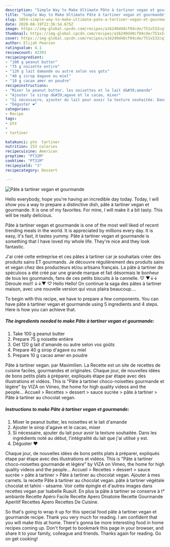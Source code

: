 ```yaml
---
description: "Simple Way to Make Ultimate Pâte à tartiner vegan et gourmande"
title: "Simple Way to Make Ultimate Pâte à tartiner vegan et gourmande"
slug: 1054-simple-way-to-make-ultimate-pate-a-tartiner-vegan-et-gourmande
date: 2020-08-19T22:36:54.675Z
image: https://img-global.cpcdn.com/recipes/a16240d48cf04cde/751x532cq70/pate-a-tartiner-vegan-et-gourmande-photo-principale-de-la-recette.jpg
thumbnail: https://img-global.cpcdn.com/recipes/a16240d48cf04cde/751x532cq70/pate-a-tartiner-vegan-et-gourmande-photo-principale-de-la-recette.jpg
cover: https://img-global.cpcdn.com/recipes/a16240d48cf04cde/751x532cq70/pate-a-tartiner-vegan-et-gourmande-photo-principale-de-la-recette.jpg
author: Elijah Pearson
ratingvalue: 4.1
reviewcount: 42393
recipeingredient:
- "100 g peanut butter"
- "75 g noisette entire"
- "120 g lait damande ou autre selon vos gots"
- "40 g sirop dagave ou miel"
- "10 g cacao amer en poudre"
recipeinstructions:
- "Mixer le peanut butter, les noisettes et le lait d&#39;amande"
- "Ajouter le sirop d&#39;agave et le cacao, mixer"
- "Si nécessaire, ajouter du lait pour avoir la texture souhaitée. Dans les ingrédients noté au début, l&#39;intégralité du lait que j&#39;ai utilisé y est."
- "Déguster ❤️"
categories:
- Recipe
tags:
- pte
- 
- tartiner

katakunci: pte  tartiner 
nutrition: 253 calories
recipecuisine: American
preptime: "PT32M"
cooktime: "PT31M"
recipeyield: "3"
recipecategory: Dessert

---
```



![Pâte à tartiner vegan et gourmande](https://img-global.cpcdn.com/recipes/a16240d48cf04cde/751x532cq70/pate-a-tartiner-vegan-et-gourmande-photo-principale-de-la-recette.jpg)

Hello everybody, hope you're having an incredible day today. Today, I will show you a way to prepare a distinctive dish, pâte à tartiner vegan et gourmande. It is one of my favorites. For mine, I will make it a bit tasty. This will be really delicious.

Pâte à tartiner vegan et gourmande is one of the most well liked of recent trending meals in the world. It is appreciated by millions every day. It is easy, it's fast, it tastes yummy. Pâte à tartiner vegan et gourmande is something that I have loved my whole life. They're nice and they look fantastic.

J&#39;ai créé cette entreprise et ces pâtes à tartiner car je souhaitais créer des produits sains ET gourmands. Je découvre régulièrement des produits sains et vegan chez des producteurs et/ou artisans français. La pâte à tartiner de spéculoos a été créé par une grande marque et fait désormais le bonheur de tous les gourmands, fans de ces petits biscuits à la cannelle. ♡ ▼↓↓ Déroule moi!! ↓↓▼ ♡ Hello Hello! On continue la saga des pâtes à tartiner maison, avec une nouvelle version qui vous plaira beaucoup….


To begin with this recipe, we have to prepare a few components. You can have pâte à tartiner vegan et gourmande using 5 ingredients and 4 steps. Here is how you can achieve that.

<!--inarticleads1-->

##### The ingredients needed to make Pâte à tartiner vegan et gourmande:

1. Take 100 g peanut butter
1. Prepare 75 g noisette entière
1. Get 120 g lait d&#39;amande ou autre selon vos goûts
1. Prepare 40 g sirop d&#39;agave ou miel
1. Prepare 10 g cacao amer en poudre


Pâte à tartiner vegan. par Maximilien. La Recette est un site de recettes de cuisine faciles, gourmandes et originales. Chaque jour, de nouvelles idées de bons petits plats à préparer, expliqués étape par étape avec des illustrations et vidéos. This is &#34;Pâte à tartiner choco-noisettes gourmande et légère&#34; by VIZA on Vimeo, the home for high quality videos and the people… Accueil &gt; Recettes &gt; dessert &gt; sauce sucrée &gt; pâte à tartiner &gt; Pâte à tartiner au chocolat vegan. 

<!--inarticleads2-->

##### Instructions to make Pâte à tartiner vegan et gourmande:

1. Mixer le peanut butter, les noisettes et le lait d&#39;amande
1. Ajouter le sirop d&#39;agave et le cacao, mixer
1. Si nécessaire, ajouter du lait pour avoir la texture souhaitée. Dans les ingrédients noté au début, l&#39;intégralité du lait que j&#39;ai utilisé y est.
1. Déguster ❤️


Chaque jour, de nouvelles idées de bons petits plats à préparer, expliqués étape par étape avec des illustrations et vidéos. This is &#34;Pâte à tartiner choco-noisettes gourmande et légère&#34; by VIZA on Vimeo, the home for high quality videos and the people… Accueil &gt; Recettes &gt; dessert &gt; sauce sucrée &gt; pâte à tartiner &gt; Pâte à tartiner au chocolat vegan. Ajouter à mes carnets. la recette Pâte à tartiner au chocolat vegan. pâte à tartiner végétale chocolat et tahini - sésame. Voir cette épingle et d&#39;autres images dans recettes vegan par Isabelle Ruault. En plus la pâte à tartiner se conserve à t° ambiante Recette Apéro Facile Recette Apero Dinatoire Recette Gourmande Aperitif Recettes Apero Recettes De Cuisine. 

So that's going to wrap it up for this special food pâte à tartiner vegan et gourmande recipe. Thank you very much for reading. I am confident that you will make this at home. There's gonna be more interesting food in home recipes coming up. Don't forget to bookmark this page in your browser, and share it to your family, colleague and friends. Thanks again for reading. Go on get cooking!
